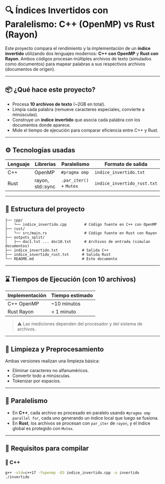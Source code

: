 # 🔍 Índices Invertidos con Paralelismo: C++ (OpenMP) vs Rust (Rayon)

Este proyecto compara el rendimiento y la implementación de un **índice invertido** utilizando dos lenguajes modernos: **C++ con OpenMP** y **Rust con Rayon**. Ambos códigos procesan múltiples archivos de texto (simulados como documentos) para mapear palabras a sus respectivos archivos (documentos de origen).

---

## 📦 ¿Qué hace este proyecto?

- Procesa **10 archivos de texto** (~2GB en total).
- Limpia cada palabra (remueve caracteres especiales, convierte a minúsculas).
- Construye un **índice invertido** que asocia cada palabra con los documentos donde aparece.
- Mide el tiempo de ejecución para comparar eficiencia entre C++ y Rust.

---

## ⚙️ Tecnologías usadas

| Lenguaje | Librerías         | Paralelismo         | Formato de salida             |
|----------|-------------------|----------------------|-------------------------------|
| C++      | OpenMP            | `#pragma omp`        | `indice_invertido.txt`        |
| Rust     | rayon, std::sync  | `.par_iter()` + `Mutex` | `indice_invertido_rust.txt` |

---

## 🧪 Estructura del proyecto

```
├── cpp/
│   └── indice_invertido.cpp        # Código fuente en C++ con OpenMP
├── rust/
│   └── src/main.rs                 # Código fuente en Rust con Rayon
├── outputs_split/
│   ├── doc1.txt ... doc10.txt      # Archivos de entrada (simulan documentos)
├── indice_invertido.txt           # Salida C++
├── indice_invertido_rust.txt      # Salida Rust
└── README.md                      # Este documento
```

---

## ⌛ Tiempos de Ejecución (con 10 archivos)

| Implementación | Tiempo estimado |
|----------------|-----------------|
| C++ OpenMP     | ~10 minutos     |
| Rust Rayon     | < 1 minuto      |

> ⚠️ Las mediciones dependen del procesador y del sistema de archivos.

---

## 🧼 Limpieza y Preprocesamiento

Ambas versiones realizan una limpieza básica:

- Eliminar caracteres no alfanuméricos.
- Convertir todo a minúsculas.
- Tokenizar por espacios.

---

## 🧵 Paralelismo

- En **C++**, cada archivo es procesado en paralelo usando `#pragma omp parallel for`, cada uno generando un índice local que luego se fusiona.
- En **Rust**, los archivos se procesan con `par_iter` de `rayon`, y el índice global es protegido con `Mutex`.

---

## 🚀 Requisitos para compilar

### 🔧 C++
```bash
g++ -std=c++17 -fopenmp -O3 indice_invertido.cpp -o invertido
./invertido
